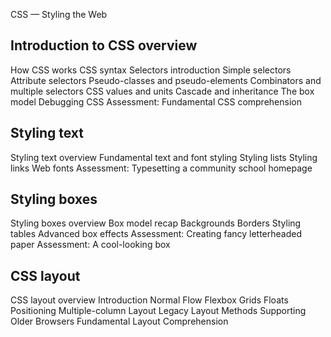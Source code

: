 
CSS — Styling the Web

## Introduction to CSS overview
How CSS works
CSS syntax
Selectors introduction
Simple selectors
Attribute selectors
Pseudo-classes and pseudo-elements
Combinators and multiple selectors
CSS values and units
Cascade and inheritance
The box model
Debugging CSS
Assessment: Fundamental CSS comprehension

## Styling text
Styling text overview
Fundamental text and font styling
Styling lists
Styling links
Web fonts
Assessment: Typesetting a community school homepage

## Styling boxes
Styling boxes overview
Box model recap
Backgrounds
Borders
Styling tables
Advanced box effects
Assessment: Creating fancy letterheaded paper
Assessment: A cool-looking box

## CSS layout
CSS layout overview
Introduction
Normal Flow
Flexbox
Grids
Floats
Positioning
Multiple-column Layout
Legacy Layout Methods
Supporting Older Browsers
Fundamental Layout Comprehension
